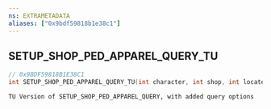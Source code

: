 ```yaml
---
ns: EXTRAMETADATA
aliases: ["0x9bdf59818b1e38c1"]
---
```

## SETUP_SHOP_PED_APPAREL_QUERY_TU

```c
// 0x9BDF59818B1E38C1
int SETUP_SHOP_PED_APPAREL_QUERY_TU(int character, int shop, int locate, int apparelType, int anchorPoint, int componentType);
```

```
TU Version of SETUP_SHOP_PED_APPAREL_QUERY, with added query options
```
